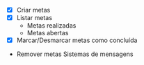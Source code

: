 - [x] Criar metas
- [x] Listar metas
  - Metas realizadas
  - Metas abertas
- [x] Marcar/Desmarcar metas como concluída
- Remover metas
Sistemas de mensagens